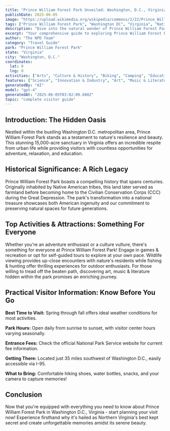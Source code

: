 ```yaml
---
title: "Prince William Forest Park Unveiled: Washington, D.C., Virginia's Natural Wonder"
publishDate: 2025-06-05
image: "https://upload.wikimedia.org/wikipedia/commons/2/22/Prince_William_Forest_Park_PRWI9749.jpg"
tags: ["Prince William Forest Park", "Washington DC", "Virginia", "National Parks", "History", "Biking", "Camping", "Wildlife Viewing"]
description: "Dive into the natural wonder of Prince William Forest Park in Washington, D.C., Virginia. Discover an array of activities, historical significance and practical visitor information."
excerpt: "Your comprehensive guide to exploring Prince William Forest Park. Uncover hidden gems as we delve into its history, attractions, practical tips and more!"
author: "The NPD Team"
category: "Travel Guide"
park: "Prince William Forest Park"
state: "Virginia"
city: "Washington, D.C."
coordinates: 
  lat: 0
  lng: 0
activities: ["Arts", "Culture & History", "Biking", "Camping", "Educational Activities", "Fishing & Hunting", "Games & Recreation", "Guided & Self-Guided Tours", "Hiking & Trekking", "Wildlife Viewing"]
features: ["Science", "Innovation & Industry", "Art", "Music & Literature", "Wildlife & Conservation", "Transportation", "U.S. Wars & Conflicts", "Cultural Heritage & Society", "Natural Features & Ecosystems"]
generatedBy: "AI"
model: "gpt-4"
generatedAt: "2025-06-05T03:02:09.600Z"
topic: "complete visitor guide"
---
```


## Introduction: The Hidden Oasis

Nestled within the bustling Washington D.C. metropolitan area, Prince William Forest Park stands as a testament to nature's resilience and beauty. This stunning 15,000-acre sanctuary in Virginia offers an incredible respite from urban life while providing visitors with countless opportunities for adventure, relaxation, and education.

## Historical Significance: A Rich Legacy

Prince William Forest Park boasts a compelling history that spans centuries. Originally inhabited by Native American tribes, this land later served as farmland before becoming home to the Civilian Conservation Corps (CCC) during the Great Depression. The park's transformation into a national treasure showcases both American ingenuity and our commitment to preserving natural spaces for future generations.

## Top Activities & Attractions: Something For Everyone

Whether you're an adventure enthusiast or a culture vulture, there's something for everyone at Prince William Forest Park! Engage in games & recreation or opt for self-guided tours to explore at your own pace. Wildlife viewing provides up-close encounters with nature's residents while fishing & hunting offer thrilling experiences for outdoor enthusiasts. For those willing to tread off the beaten path, discovering art, music & literature hidden within the park promises an enriching journey.

## Practical Visitor Information: Know Before You Go

**Best Time to Visit:** Spring through fall offers ideal weather conditions for most activities.

**Park Hours:** Open daily from sunrise to sunset, with visitor center hours varying seasonally.

**Entrance Fees:** Check the official National Park Service website for current fee information.

**Getting There:** Located just 35 miles southwest of Washington D.C., easily accessible via I-95.

**What to Bring:** Comfortable hiking shoes, water bottles, snacks, and your camera to capture memories!

## Conclusion

Now that you're equipped with everything you need to know about Prince William Forest Park in Washington D.C., Virginia - start planning your visit now! Experience firsthand why it's hailed as Northern Virginia's best kept secret and create unforgettable memories amidst its serene beauty.